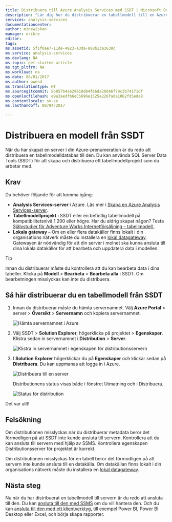 ```yaml
---
title: Distribuera till Azure Analysis Services med SSDT | Microsoft Docs
description: "Lär dig hur du distribuerar en tabellmodell till en Azure Analysis Services-server med SSDT."
services: analysis-services
documentationcenter: 
author: minewiskan
manager: erikre
editor: 
tags: 
ms.assetid: 5f1f0ae7-11de-4923-a3da-888b13a3638c
ms.service: analysis-services
ms.devlang: NA
ms.topic: get-started-article
ms.tgt_pltfrm: NA
ms.workload: na
ms.date: 08/01/2017
ms.author: owend
ms.translationtype: HT
ms.sourcegitcommit: 8b857b4a629618d84f66da28d46f79c2b74171df
ms.openlocfilehash: e9a3aedfb6e55696e1525e226fada1062fd5eda8
ms.contentlocale: sv-se
ms.lasthandoff: 08/04/2017

---
```

# <a name="deploy-a-model-from-ssdt"></a>Distribuera en modell från SSDT
När du har skapat en server i din Azure-prenumeration är du redo att distribuera en tabellmodelldatabas till den. Du kan använda SQL Server Data Tools (SSDT) för att skapa och distribuera ett tabellmodellprojekt som du arbetar med. 

## <a name="prerequisites"></a>Krav
Du behöver följande för att komma igång:

* **Analysis Services-server** i Azure. Läs mer i [Skapa en Azure Analysis Services-server](analysis-services-create-server.md).
* **Tabellmodellprojekt** i SSDT eller en befintlig tabellmodell på kompatibilitetsnivå 1 200 eller högre. Har du aldrig skapat någon? Testa [Självstudier för Adventure Works Internetförsäljning – tabellmodell ](https://msdn.microsoft.com/library/hh231691.aspx).
* **Lokala gateway** – Om en eller flera datakällor finns lokalt i din organisations nätverk måste du installera en [lokal datagateway](analysis-services-gateway.md). Gatewayen är nödvändig för att din server i molnet ska kunna ansluta till dina lokala datakällor för att bearbeta och uppdatera data i modellen.

> [!TIP]
> Innan du distribuerar måste du kontrollera att du kan bearbeta data i dina tabeller. Klicka på **Modell** > **Bearbeta** > **Bearbeta alla** i SSDT. Om bearbetningen misslyckas kan inte du distribuera.
> 
> 

## <a name="to-deploy-a-tabular-model-from-ssdt"></a>Så här distribuerar du en tabellmodell från SSDT

1. Innan du distribuerar måste du hämta servernamnet. Välj **Azure Portal** > server > **Översikt** > **Servernamn** och kopiera servernamnet.
   
    ![Hämta servernamnet i Azure](./media/analysis-services-deploy/aas-deploy-get-server-name.png)
2. Välj SSDT > **Solution Explorer**, högerklicka på projektet > **Egenskaper**. Klistra sedan in servernamnet i **Distribution** > **Server**.   
   
    ![Klistra in servernamnet i egenskapen för distributionsservern](./media/analysis-services-deploy/aas-deploy-deployment-server-property.png)
3. I **Solution Explorer** högerklickar du på **Egenskaper** och klickar sedan på **Distribuera**. Du kan uppmanas att logga in i Azure.
   
    ![Distribuera till en server](./media/analysis-services-deploy/aas-deploy-deploy.png)
   
    Distributionens status visas både i fönstret Utmatning och i Distribuera.
   
    ![Status för distribution](./media/analysis-services-deploy/aas-deploy-status.png)

Det var allt!


## <a name="troubleshooting"></a>Felsökning
Om distributionen misslyckas när du distribuerar metadata beror det förmodligen på att SSDT inte kunde ansluta till servern. Kontrollera att du kan ansluta till servern med hjälp av SSMS. Kontrollera egenskapen Distributionsserver för projektet är korrekt.

Om distributionen misslyckas för en tabell beror det förmodligen på att servern inte kunde ansluta till en datakälla. Om datakällan finns lokalt i din organisations nätverk måste du installera en [lokal datagateway](analysis-services-gateway.md).

## <a name="next-steps"></a>Nästa steg
Nu när du har distribuerat en tabellmodell till servern är du redo att ansluta till den. Du kan [ansluta till den med SSMS](analysis-services-manage.md) om du vill hantera den. Och du kan [ansluta till den med ett klientverktyg](analysis-services-connect.md), till exempel Power BI, Power BI Desktop eller Excel, och börja skapa rapporter.


